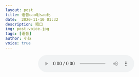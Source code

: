 ```yaml
---
layout: post
title: 语音cao射sao比
date:  2020-11-10 01:32
description: 粗口
img: post-voice.jpg
tags: [语音]
author: 小叔
voice: true
---
```

<div align="center">
  <audio controls>
    <source src="https://www.wmnhw.workers.dev/1:/%E7%B2%97%E5%8F%A3%E8%AF%AD%E9%9F%B3/%E5%B0%8F%E5%8F%94/%E8%AF%AD%E9%9F%B3cao%E5%B0%84sao%E6%AF%94.mp3" type="audio/mpeg">
    <embed height="0" width="0" src="horse.mp3">
  </audio>
</div>
